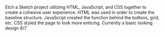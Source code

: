Etch a Sketch project utilizing HTML, JavaScript, and CSS together to create a cohesive user experience. 
HTML was used in order to create the baseline structure.
JavaScript created the function behind the buttons, grid, etc.
CSS styled the page to look more enticing. 
Currently a basic looking design 8/7
